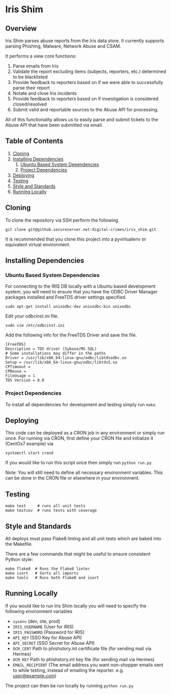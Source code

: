 # Iris Shim

## Overview
Iris Shim parses abuse reports from the Iris data store. It currently supports parsing Phishing, Malware, Network Abuse and CSAM.

It performs a view core functions:
1. Parse emails from Iris
2. Validate the report excluding items (subjects, reporters, etc.) determined to be blacklisted
3. Provide feedback to reporters based on if we were able to successfully parse their report
4. Notate and close Iris incidents
5. Provide feedback to reporters based on if investigation is considered closed/resolved
6. Submit valid and reportable sources to the Abuse API for processing.

All of this functionality allows us to easily parse and submit tickets to the Abuse API that have been submitted via email.

## Table of Contents
  1. [Cloning](#cloning)
  2. [Installing Dependencies](#installing-dependencies)
      1. [Ubuntu Based System Dependencies](#ubuntu-based-system-dependencies)
      2. [Project Dependencies](#project-dependencies)
  3. [Deploying](#deploying)
  4. [Testing](#testing)
  5. [Style and Standards](#style-and-standards)
  6. [Running Locally](#running-locally)

## Cloning
 To clone the repository via SSH perform the following
 ```
 git clone git@github.secureserver.net:digital-crimes/iris_shim.git
 ```

 It is recommended that you clone this project into a pyvirtualenv or equivalent virtual environment.

## Installing Dependencies
### Ubuntu Based System Dependencies
For connecting to the IRIS DB locally with a Ubuntu based development system, you will need to ensure that you have the ODBC Driver Manager packages installed and FreeTDS driver settings specified.
```
sudo apt-get install unixodbc-dev unixodbc-bin unixodbc
```

Edit your odbcinst.ini file. 
```
sudo vim /etc/odbcinst.ini
```
Add the following info for the FreeTDS Driver and save the file.
```
[FreeTDS]
Description = TDS driver (Sybase/MS SQL)
# Some installations may differ in the paths
Driver = /usr/lib/x86_64-linux-gnu/odbc/libtdsodbc.so
Setup = /usr/lib/x86_64-linux-gnu/odbc/libtdsS.so
CPTimeout =
CPReuse =
FileUsage = 1
TDS Version = 8.0
```

### Project Dependencies
To install all dependencies for development and testing simply run `make`.

## Deploying
This code can be deployed as a CRON job in any environment or simply run once. For running via CRON, first define your CRON file and initialize it (CentOs7 example) via
```
systemctl start crond
```
If you would like to run this script once then simply run `python run.py`

Note: You will still need to define all necessary environment variables. This can be done in the CRON file or elsewhere in your environment.

## Testing
```
make test     # runs all unit tests
make testcov  # runs tests with coverage
```

## Style and Standards

All deploys must pass Flake8 linting and all unit tests which are baked into the Makefile.

There are a few commands that might be useful to ensure consistent Python style:
```
make flake8  # Runs the Flake8 linter
make isort   # Sorts all imports
make tools   # Runs both Flake8 and isort
```

 ## Running Locally
 If you would like to run Iris Shim locally you will need to specify the following environment variables
* `sysenv` (dev, ote, prod)
* `IRIS_USERNAME` (User for IRIS)
* `IRIS_PASSWORD` (Password for IRIS)
* `API_KEY` (SSO Key for Abuse API)
* `API_SECRET` (SSO Secret for Abuse API)
* `OCM_CERT` Path to phishstory.int certificate file (for sending mail via Hermes)
* `OCM_KEY` Path to phishstory.int key file (for sending mail via Hermes)
* `EMAIL_RECIPIENT` (The email address you want non-shopper emails sent to while testing, instead of emailing the reporter. e.g. user@example.com)


The project can then be run locally by running `python run.py`
